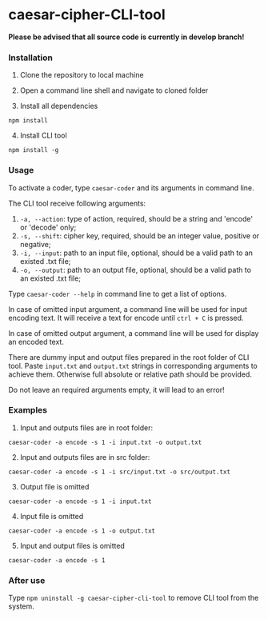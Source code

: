 # caesar-cipher-CLI-tool

__Please be advised that all source code is currently in develop branch!__

### Installation

1. Clone the repository to local machine

2. Open a command line shell and navigate to cloned folder

3. Install all dependencies

  ```npm install```

4. Install CLI tool

  ```npm install -g```

### Usage

To activate a coder, type ```caesar-coder``` and its arguments in command line.

The CLI tool receive following arguments:
 1. ```-a, --action```: type of action, required, should be a string and 'encode' or 'decode' only;
 2. ```-s, --shift```: cipher key, required, should be an integer value, positive or negative;
 3. ```-i, --input```: path to an input file, optional, should be a valid path to an existed .txt file;
 4. ```-o, --output```: path to an output file, optional, should be a valid path to an existed .txt file;

Type ```caesar-coder --help``` in command line to get a list of options.

In case of omitted input argument, a command line will be used for input encoding text. It will receive a text for encode until ```ctrl + C``` is pressed.

In case of omitted output argument, a command line will be used for display an encoded text.

There are dummy input and output files prepared in the root folder of CLI tool. Paste ```input.txt``` and ```output.txt``` strings in corresponding arguments to achieve them. Otherwise full absolute or relative path should be provided.

Do not leave an required arguments empty, it will lead to an error!

### Examples

1. Input and outputs files are in root folder:

```caesar-coder -a encode -s 1 -i input.txt -o output.txt```

2. Input and outputs files are in src folder:

```caesar-coder -a encode -s 1 -i src/input.txt -o src/output.txt```

3. Output file is omitted

```caesar-coder -a encode -s 1 -i input.txt```

4. Input file is omitted

```caesar-coder -a encode -s 1 -o output.txt```

5. Input and output files is omitted

```caesar-coder -a encode -s 1```

### After use

Type ```npm uninstall -g caesar-cipher-cli-tool``` to remove CLI tool from the system.
